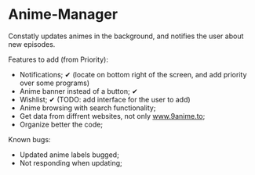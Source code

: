 # Anime-Manager
Constatly updates animes in the background, and notifies the user about new episodes.

Features to add (from Priority):

- Notifications; ✔ (locate on bottom right of the screen, and add priority over some programs)
- Anime banner instead of a button; ✔
- Wishlist; ✔ (TODO: add interface for the user to add)
- Anime browsing with search functionality;
- Get data from diffrent websites, not only www.9anime.to;
- Organize better the code;

Known bugs:
- Updated anime labels bugged;
- Not responding when updating;
